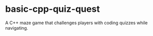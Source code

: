 # basic-cpp-quiz-quest
A C++ maze game that challenges players with coding quizzes while navigating.
